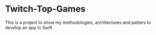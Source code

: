 # Twitch-Top-Games
This is a project to show my methodologies, architectures and patters to develop an app in Swift.
